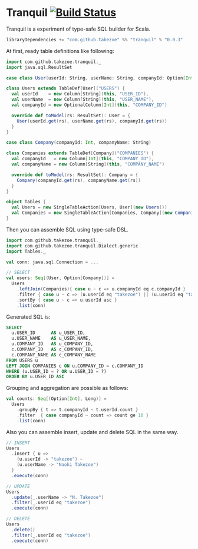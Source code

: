 # Tranquil [![Build Status](https://travis-ci.org/takezoe/tranquil.svg?branch=master)](https://travis-ci.org/takezoe/tranquil)

Tranquil is a experiment of type-safe SQL builder for Scala.

```scala
libraryDependencies += "com.github.takezoe" %% "tranquil" % "0.0.3"
```

At first, ready table definitions like following:

```scala
import com.github.takezoe.tranquil._
import java.sql.ResultSet

case class User(userId: String, userName: String, companyId: Option[Int])

class Users extends TableDef[User]("USERS") {
  val userId    = new Column[String](this, "USER_ID"),
  val userName  = new Column[String](this, "USER_NAME"),
  val companyId = new OptionalColumn[Int](this, "COMPANY_ID")

  override def toModel(rs: ResultSet): User = {
    User(userId.get(rs), userName.get(rs), companyId.get(rs))
  }
}

case class Company(companyId: Int, companyName: String)

class Companies extends TableDef[Company]("COMPANIES") {
  val companyId   = new Column[Int](this, "COMPANY_ID"),
  val companyName = new Column[String](this, "COMPANY_NAME")

  override def toModel(rs: ResultSet): Company = {
    Company(companyId.get(rs), companyName.get(rs))
  }
}

object Tables {
  val Users = new SingleTableAction[Users, User](new Users())
  val Companies = new SingleTableAction[Companies, Company](new Companies())
}
```

Then you can assemble SQL using type-safe DSL.

```scala
import com.github.takezoe.tranquil._
import com.github.takezoe.tranquil.Dialect.generic
import Tables._

val conn: java.sql.Connection = ...

// SELECT
val users: Seq[(User, Option[Company])] =
  Users
    .leftJoin(Companies){ case u ~ c => u.companyId eq c.companyId }
    .filter { case u ~ c => (u.userId eq "takezoe") || (u.userId eq "takezoen") }
    .sortBy { case u ~ c => u.userId asc }
    .list(conn)
```

Generated SQL is:

```sql
SELECT
  u.USER_ID      AS u_USER_ID,
  u.USER_NAME    AS u_USER_NAME,
  u.COMPANY_ID   AS u_COMPANY_ID,
  c.COMPANY_ID   AS c_COMPANY_ID,
  c.COMPANY_NAME AS c_COMPANY_NAME
FROM USERS u
LEFT JOIN COMPANIES c ON u.COMPANY_ID = c.COMPANY_ID
WHERE (u.USER_ID = ? OR u.USER_ID = ?)
ORDER BY u.USER_ID ASC
```

Grouping and aggregation are possible as follows:

```scala
val counts: Seq[(Option[Int], Long)] = 
  Users
    .groupBy { t => t.companyId ~ t.userId.count }
    .filter  { case companyId ~ count => count ge 10 }
    .list(conn)
```

Also you can assemble insert, update and delete SQL in the same way.

```scala
// INSERT
Users
  .insert { u => 
    (u.userId -> "takezoe") ~ 
    (u.userName -> "Naoki Takezoe")
  }
  .execute(conn)

// UPDATE
Users
  .update(_.userName -> "N. Takezoe")
  .filter(_.userId eq "takezoe")
  .execute(conn)

// DELETE
Users
  .delete()
  .filter(_.userId eq "takezoe")
  .execute(conn)
```
